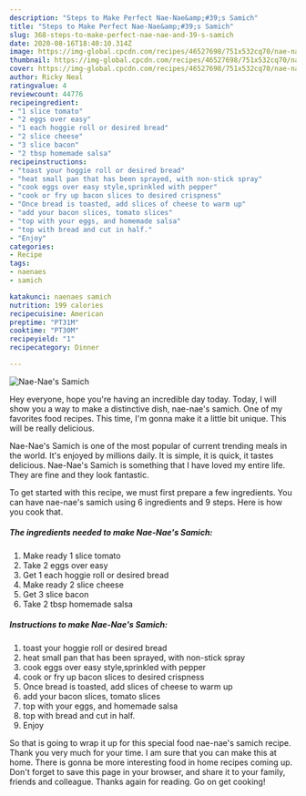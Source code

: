 ```yaml
---
description: "Steps to Make Perfect Nae-Nae&amp;#39;s Samich"
title: "Steps to Make Perfect Nae-Nae&amp;#39;s Samich"
slug: 368-steps-to-make-perfect-nae-nae-and-39-s-samich
date: 2020-08-16T18:40:10.314Z
image: https://img-global.cpcdn.com/recipes/46527698/751x532cq70/nae-naes-samich-recipe-main-photo.jpg
thumbnail: https://img-global.cpcdn.com/recipes/46527698/751x532cq70/nae-naes-samich-recipe-main-photo.jpg
cover: https://img-global.cpcdn.com/recipes/46527698/751x532cq70/nae-naes-samich-recipe-main-photo.jpg
author: Ricky Neal
ratingvalue: 4
reviewcount: 44776
recipeingredient:
- "1 slice tomato"
- "2 eggs over easy"
- "1 each hoggie roll or desired bread"
- "2 slice cheese"
- "3 slice bacon"
- "2 tbsp homemade salsa"
recipeinstructions:
- "toast your hoggie roll or desired bread"
- "heat small pan that has been sprayed, with non-stick spray"
- "cook eggs over easy style,sprinkled with pepper"
- "cook or fry up bacon slices to desired crispness"
- "Once bread is toasted, add slices of cheese to warm up"
- "add your bacon slices, tomato slices"
- "top with your eggs, and homemade salsa"
- "top with bread and cut in half."
- "Enjoy"
categories:
- Recipe
tags:
- naenaes
- samich

katakunci: naenaes samich 
nutrition: 199 calories
recipecuisine: American
preptime: "PT31M"
cooktime: "PT30M"
recipeyield: "1"
recipecategory: Dinner

---
```



![Nae-Nae&#39;s Samich](https://img-global.cpcdn.com/recipes/46527698/751x532cq70/nae-naes-samich-recipe-main-photo.jpg)

Hey everyone, hope you're having an incredible day today. Today, I will show you a way to make a distinctive dish, nae-nae&#39;s samich. One of my favorites food recipes. This time, I'm gonna make it a little bit unique. This will be really delicious.



Nae-Nae&#39;s Samich is one of the most popular of current trending meals in the world. It's enjoyed by millions daily. It is simple, it is quick, it tastes delicious. Nae-Nae&#39;s Samich is something that I have loved my entire life. They are fine and they look fantastic.


To get started with this recipe, we must first prepare a few ingredients. You can have nae-nae&#39;s samich using 6 ingredients and 9 steps. Here is how you cook that.

<!--inarticleads1-->

##### The ingredients needed to make Nae-Nae&#39;s Samich:

1. Make ready 1 slice tomato
1. Take 2 eggs over easy
1. Get 1 each hoggie roll or desired bread
1. Make ready 2 slice cheese
1. Get 3 slice bacon
1. Take 2 tbsp homemade salsa




<!--inarticleads2-->

##### Instructions to make Nae-Nae&#39;s Samich:

1. toast your hoggie roll or desired bread
1. heat small pan that has been sprayed, with non-stick spray
1. cook eggs over easy style,sprinkled with pepper
1. cook or fry up bacon slices to desired crispness
1. Once bread is toasted, add slices of cheese to warm up
1. add your bacon slices, tomato slices
1. top with your eggs, and homemade salsa
1. top with bread and cut in half.
1. Enjoy




So that is going to wrap it up for this special food nae-nae&#39;s samich recipe. Thank you very much for your time. I am sure that you can make this at home. There is gonna be more interesting food in home recipes coming up. Don't forget to save this page in your browser, and share it to your family, friends and colleague. Thanks again for reading. Go on get cooking!
